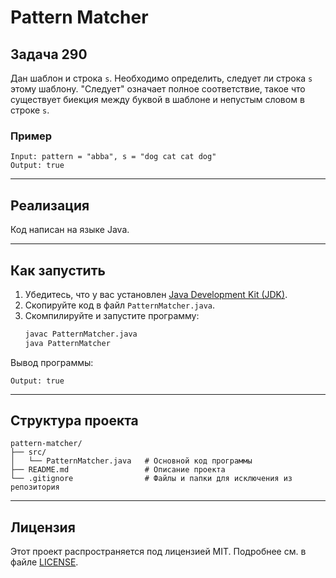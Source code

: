 # Pattern Matcher

## Задача 290

Дан шаблон и строка `s`. Необходимо определить, следует ли строка `s` этому шаблону.
"Следует" означает полное соответствие, такое что существует биекция между буквой в шаблоне и непустым словом в строке `s`.

### Пример
```plaintext
Input: pattern = "abba", s = "dog cat cat dog"
Output: true
```

---

## Реализация

Код написан на языке Java.

---

## Как запустить

1. Убедитесь, что у вас установлен [Java Development Kit (JDK)](https://www.oracle.com/java/technologies/javase-downloads.html).
2. Скопируйте код в файл `PatternMatcher.java`.
3. Скомпилируйте и запустите программу:
   ```bash
   javac PatternMatcher.java
   java PatternMatcher
   ```

Вывод программы:
```plaintext
Output: true
```

---

## Структура проекта
```
pattern-matcher/
├── src/
│   └── PatternMatcher.java   # Основной код программы
├── README.md                 # Описание проекта
└── .gitignore                # Файлы и папки для исключения из репозитория
```

---

## Лицензия
Этот проект распространяется под лицензией MIT. Подробнее см. в файле [LICENSE](./LICENSE).
